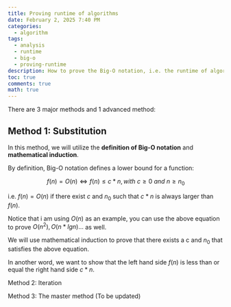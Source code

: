 ```yaml
---
title: Proving runtime of algorithms
date: February 2, 2025 7:40 PM
categories:
  - algorithm
tags:
  - analysis
  - runtime
  - big-o
  - proving-runtime
description: How to prove the Big-O notation, i.e. the runtime of algorithms
toc: true
comments: true
math: true
---
```

There are 3 major methods and 1 advanced method:

## Method 1: Substitution

In this method, we will utilize the **definition of Big-O notation** and **mathematical induction**.

By definition, Big-O notation defines a lower bound for a function:



$$f(n) = O(n) \Longleftrightarrow f(n) \le c*n, with \ c \ge 0\ and\ n \ge n_{0}$$

i.e. $f(n) = O(n)$ if there exist $c$ and $n_{0}$ such that $c*n$ is always larger than $f(n)$.



Notice that i am using $O(n)$ as an example, you can use the above equation to prove $O(n^{2}), O(n*lgn)...$ as well.



We will use mathematical induction to prove that there exists a c and $n_{0}$ that satisfies the above equation.



In another word, we want to show that the left hand side $f(n)$ is less than or equal the right hand side $c*n$.



Method 2: Iteration

Method 3: The master method (To be updated)
